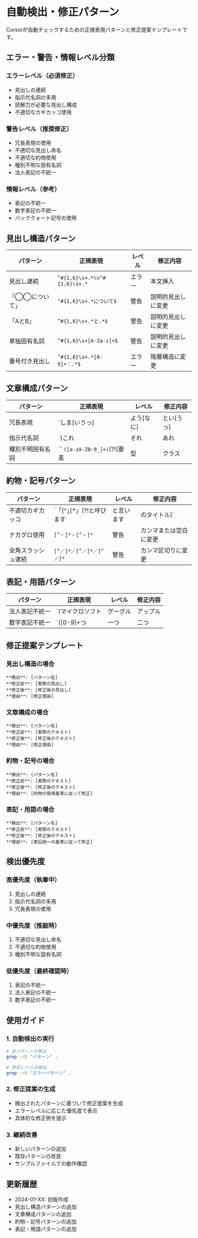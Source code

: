 # 自動検出・修正パターン

Cursorが自動チェックするための正規表現パターンと修正提案テンプレートです。

## エラー・警告・情報レベル分類

### エラーレベル（必須修正）
- 見出しの連続
- 指示代名詞の多用
- 読解力が必要な見出し構成
- 不適切なカギカッコ使用

### 警告レベル（推奨修正）
- 冗長表現の使用
- 不適切な見出し命名
- 不適切な約物使用
- 種別不明な固有名詞
- 法人表記の不統一

### 情報レベル（参考）
- 表記の不統一
- 数字表記の不統一
- バッククォート記号の使用

## 見出し構造パターン

| パターン | 正規表現 | レベル | 修正内容 |
|---------|---------|--------|----------|
| 見出し連続 | `^#{1,6}\s+.*\n^#{1,6}\s+.*` | エラー | 本文挿入 |
| 「◯◯について」 | `^#{1,6}\s+.*について$` | 警告 | 説明的見出しに変更 |
| 「AとB」 | `^#{1,6}\s+.*と.*$` | 警告 | 説明的見出しに変更 |
| 単独固有名詞 | `^#{1,6}\s+[A-Za-z]+$` | 警告 | 説明的見出しに変更 |
| 番号付き見出し | `^#{1,6}\s+.*[0-9]+：.*$` | エラー | 階層構造に変更 |

## 文章構成パターン

| パターン | 正規表現 | レベル | 修正内容 |
|---------|---------|--------|----------|
| 冗長表現 | `しま[いうっ]|よう[なに]|とい[うっ]|てみ[たてる]|こと[^。]*こと|非常に|とても|たいへん|大変` | 警告 | 簡潔な表現に変更 |
| 指示代名詞 | `(これ|それ|あれ|どれ)[はがをに]` | エラー | 具体的な表現に変更 |
| 種別不明固有名詞 | `` `([a-zA-Z0-9_]+)`(?![要素|型|クラス|メソッド|関数|変数|属性|配列|オブジェクト|イベント|ハンドラ|パラメータ|プロパティ|モジュール|名前空間|マクロ|タグ|キー|値|文]) `` | 警告 | 種別を明記 |

## 約物・記号パターン

| パターン | 正規表現 | レベル | 修正内容 |
|---------|---------|--------|----------|
| 不適切カギカッコ | `「[^」]*」(?!と呼びます|と言います|のタイトル)` | エラー | カギカッコ削除 |
| ナカグロ使用 | `[^・]*・[^・]*` | 警告 | カンマまたは空白に変更 |
| 全角スラッシュ連続 | `[^／]*／[^／]*／[^／]*` | 警告 | カンマ区切りに変更 |

## 表記・用語パターン

| パターン | 正規表現 | レベル | 修正内容 |
|---------|---------|--------|----------|
| 法人表記不統一 | `(マイクロソフト|グーグル|アップル|フェイスブック|ツイッター|アマゾン|ネットフリックス|スポティファイ)` | 警告 | 英語表記に統一 |
| 数字表記不統一 | `([0-9]+つ|一つ|二つ|三つ|四つ|五つ|六つ|七つ|八つ|九つ|十つ)` | 情報 | 統一された表記に変更 |

## 修正提案テンプレート

### 見出し構造の場合
```
**検出**: [パターン名]
**修正前**: [実際の見出し]
**修正後**: [修正後の見出し]
**理由**: [修正理由]
```

### 文章構成の場合
```
**検出**: [パターン名]
**修正前**: [実際のテキスト]
**修正後**: [修正後のテキスト]
**理由**: [修正理由]
```

### 約物・記号の場合
```
**検出**: [パターン名]
**修正前**: [実際のテキスト]
**修正後**: [修正後のテキスト]
**理由**: [約物の使用基準に従って修正]
```

### 表記・用語の場合
```
**検出**: [パターン名]
**修正前**: [実際のテキスト]
**修正後**: [修正後のテキスト]
**理由**: [表記統一の基準に従って修正]
```

## 検出優先度

### 高優先度（執筆中）
1. 見出しの連続
2. 指示代名詞の多用
3. 冗長表現の使用

### 中優先度（推敲時）
1. 不適切な見出し命名
2. 不適切な約物使用
3. 種別不明な固有名詞

### 低優先度（最終確認時）
1. 表記の不統一
2. 法人表記の不統一
3. 数字表記の不統一

## 使用ガイド

### 1. 自動検出の実行
```bash
# 全パターンの検出
grep -rE "パターン" .

# 特定レベルの検出
grep -rE "エラーパターン" .
```

### 2. 修正提案の生成
- 検出されたパターンに基づいて修正提案を生成
- エラーレベルに応じた優先度で表示
- 具体的な修正例を提示

### 3. 継続改善
- 新しいパターンの追加
- 既存パターンの改良
- サンプルファイルでの動作確認

## 更新履歴

- 2024-01-XX: 初版作成
- 見出し構造パターンの追加
- 文章構成パターンの追加
- 約物・記号パターンの追加
- 表記・用語パターンの追加 
